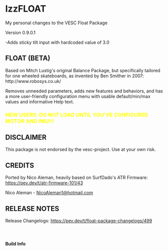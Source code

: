 # IzzFLOAT

My personal changes to the VESC Float Package

Version 0.9.0.1

-Adds sticky tilt input with hardcoded value of 3.0

<H2>FLOAT (BETA)</H2>
Based on Mitch Lustig's original Balance Package, but specifically tailored for one wheeled skateboards, as invented by Ben Smither in 2007: http://www.robosys.co.uk/

Removes unneeded parameters, adds new features and behaviors, and has a more user-friendly configuration menu with usable default/min/max values and informative Help text.

<H3><font color=yellow>NEW USERS: DO NOT LOAD UNTIL YOU'VE CONFIGURED MOTOR AND IMU!!!</font></H3>

<H2>DISCLAIMER</H2>

This package is not endorsed by the vesc-project. Use at your own risk.

<H2>CREDITS</H2>

Ported by Nico Aleman, heavily based on SurfDado's ATR Firmware: https://pev.dev/t/atr-firmware-101/43

Nico Aleman - <NicoAleman1@hotmail.com>

<H2>RELEASE NOTES</H2>

Release Changelogs: https://pev.dev/t/float-package-changelogs/499

#### &nbsp;
#### Build Info
